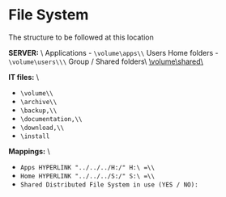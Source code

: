 # File System

The structure to be followed at this location

**SERVER:** \\
Applications - `\volume\apps\\`
Users Home folders - `\volume\users\\\`
Group / Shared folders\\
[\\volume\\shared\\](file://servername/volume/shared/)

**IT files:** \\
- `\volume\\`
- `\archive\\`
- `\backup,\\`
- `\documentation,\\`
- `\download,\\`
- `\install`

**Mappings:** \\
- `Apps HYPERLINK "../../../H:/" H:\ =\\`
- `Home HYPERLINK "../../../S:/" S:\ =\\`
- `Shared Distributed File System in use (YES / NO):`
